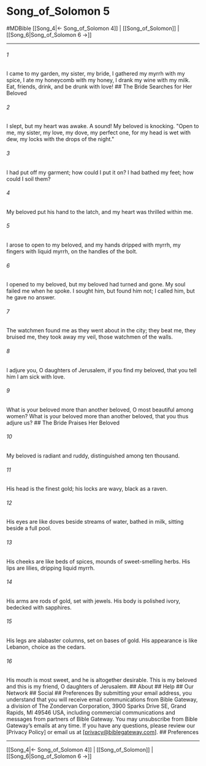 # Song_of_Solomon 5
#MDBible
[[Song_4|← Song_of_Solomon 4]] | [[Song_of_Solomon]] | [[Song_6|Song_of_Solomon 6 →]]

***


###### 1 
I came to my garden, my sister, my bride, I gathered my myrrh with my spice, I ate my honeycomb with my honey, I drank my wine with my milk. Eat, friends, drink, and be drunk with love! ## The Bride Searches for Her Beloved 

###### 2 
I slept, but my heart was awake. A sound! My beloved is knocking. "Open to me, my sister, my love, my dove, my perfect one, for my head is wet with dew, my locks with the drops of the night." 

###### 3 
I had put off my garment; how could I put it on? I had bathed my feet; how could I soil them? 

###### 4 
My beloved put his hand to the latch, and my heart was thrilled within me. 

###### 5 
I arose to open to my beloved, and my hands dripped with myrrh, my fingers with liquid myrrh, on the handles of the bolt. 

###### 6 
I opened to my beloved, but my beloved had turned and gone. My soul failed me when he spoke. I sought him, but found him not; I called him, but he gave no answer. 

###### 7 
The watchmen found me as they went about in the city; they beat me, they bruised me, they took away my veil, those watchmen of the walls. 

###### 8 
I adjure you, O daughters of Jerusalem, if you find my beloved, that you tell him I am sick with love. 

###### 9 
What is your beloved more than another beloved, O most beautiful among women? What is your beloved more than another beloved, that you thus adjure us? ## The Bride Praises Her Beloved 

###### 10 
My beloved is radiant and ruddy, distinguished among ten thousand. 

###### 11 
His head is the finest gold; his locks are wavy, black as a raven. 

###### 12 
His eyes are like doves beside streams of water, bathed in milk, sitting beside a full pool. 

###### 13 
His cheeks are like beds of spices, mounds of sweet-smelling herbs. His lips are lilies, dripping liquid myrrh. 

###### 14 
His arms are rods of gold, set with jewels. His body is polished ivory, bedecked with sapphires. 

###### 15 
His legs are alabaster columns, set on bases of gold. His appearance is like Lebanon, choice as the cedars. 

###### 16 
His mouth is most sweet, and he is altogether desirable. This is my beloved and this is my friend, O daughters of Jerusalem. ## About ## Help ## Our Network ## Social ## Preferences By submitting your email address, you understand that you will receive email communications from Bible Gateway, a division of The Zondervan Corporation, 3900 Sparks Drive SE, Grand Rapids, MI 49546 USA, including commercial communications and messages from partners of Bible Gateway. You may unsubscribe from Bible Gateway&rsquo;s emails at any time. If you have any questions, please review our [Privacy Policy] or email us at [privacy@biblegateway.com]. ## Preferences

***

[[Song_4|← Song_of_Solomon 4]] | [[Song_of_Solomon]] | [[Song_6|Song_of_Solomon 6 →]]
